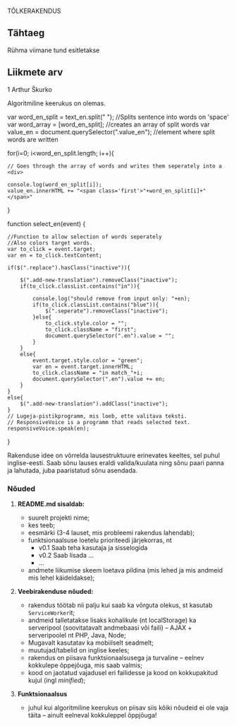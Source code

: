TÕLKERAKENDUS

## Tähtaeg 

Rühma viimane tund esitletakse

## Liikmete arv
1 Arthur Škurko

Algoritmiline keerukus on olemas. 

var word_en_split = text_en.split(" "); //Splits sentence into words on 'space'
var word_array = [word_en_split]; //creates an array of split words
var value_en = document.querySelector(".value_en"); //element where split words are written 

for(i=0; i<word_en_split.length; i++){ 
	
	// Goes through the array of words and writes them seperately into a <div>
	
	console.log(word_en_split[i]);
	value_en.innerHTML += "<span class='first'>"+word_en_split[i]+" </span>"
	
}

function select_en(event) {
				
	//Function to allow selection of words seperately
	//Also colors target words.
	var to_click = event.target;
	var en = to_click.textContent;
	
	if($(".replace").hasClass("inactive")){
		
		$(".add-new-translation").removeClass("inactive");
		if(to_click.classList.contains("in")){
			
			console.log("should remove from input only: "+en);
			if(to_click.classList.contains("blue")){
				$(".seperate").removeClass("inactive");
			}else{
				to_click.style.color = "";
				to_click.className = "first";
				document.querySelector(".en").value = "";
			}
		}
		else{
			event.target.style.color = "green";
			var en = event.target.innerHTML;
			to_click.className = "in match_"+i;
			document.querySelector(".en").value += en;
		}
	}
	else{
		$(".add-new-translation").addClass("inactive");
	}
	// Lugeja-pistikprogramm, mis loeb, ette valitava teksti.
	// ResponsiveVoice is a programm that reads selected text.
	responsiveVoice.speak(en);
}

Rakenduse idee on võrrelda lausestruktuure erinevates keeltes, sel puhul inglise-eesti. Saab sõnu lauses eraldi valida/kuulata ning sõnu paari panna ja lahutada, juba paaristatud sõnu asendada.

### Nõuded

1. **README.md sisaldab:**
    * suurelt projekti nime;
    * kes teeb;
    * eesmärki (3-4 lauset, mis probleemi rakendus lahendab);
    * funktsionaalsuse loetelu prioriteedi järjekorras, nt
        * v0.1 Saab teha kasutaja ja sisselogida
        * v0.2 Saab lisada ...
        * ...
    * andmete liikumise skeem loetava pildina (mis lehed ja mis andmeid mis lehel käideldakse);

2. **Veebirakenduse nõuded:**
    * rakendus töötab nii palju kui saab ka võrguta olekus, st kasutab `ServiceWorker`it;
    * andmeid talletatakse lisaks kohalikule (nt localStorage) ka serveripool (soovitatavalt andmebaasi või faili) – AJAX + serveripoolel nt PHP, Java, Node;
    * Mugavalt kasutatav ka mobiilselt seadmelt;
    * muutujad/tabelid on inglise keeles;
    * rakendus on piisava funktsionaalsusega ja turvaline – eelnev kokkulepe õppejõuga, mis saab valmis;
    * kood on jaotatud vajadusel eri failidesse ja kood on kokkupakitud kujul (ingl _minified_);

3. **Funktsionaalsus**
    * juhul kui algoritmiline keerukus on piisav siis kõiki nõudeid ei ole vaja täita – ainult eelneval kokkuleppel õppjõuga!
